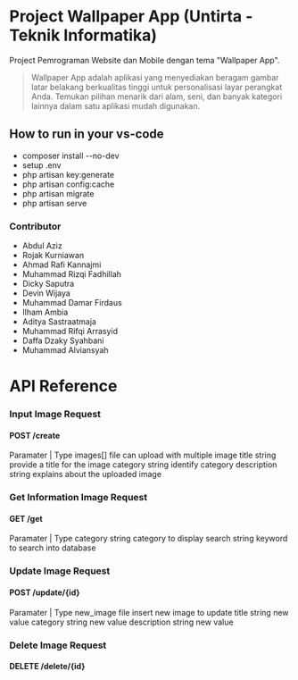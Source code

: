 # Project Wallpaper App (Untirta - Teknik Informatika)

Project Pemrograman Website dan Mobile dengan tema "Wallpaper App".

> Wallpaper App adalah aplikasi yang menyediakan beragam gambar latar belakang berkualitas tinggi untuk personalisasi layar perangkat Anda. Temukan pilihan menarik dari alam, seni, dan banyak kategori lainnya dalam satu aplikasi mudah digunakan.

## How to run in your vs-code

- composer install --no-dev
- setup .env
- php artisan key:generate
- php artisan config:cache
- php artisan migrate
- php artisan serve

### Contributor

- Abdul Aziz
- Rojak Kurniawan
- Ahmad Rafi Kannajmi
- Muhammad Rizqi Fadhillah
- Dicky Saputra
- Devin Wijaya
- Muhammad Damar Firdaus
- Ilham Ambia
- Aditya Sastraatmaja
- Muhammad Rifqi Arrasyid
- Daffa Dzaky Syahbani
- Muhammad Alviansyah

# API Reference

### Input Image Request
#### POST /create

Paramater | Type
images[] file can upload with multiple image
title string provide a title for the image
category string identify category
description string explains about the uploaded image

### Get Information Image Request
#### GET /get

Paramater | Type
category string category to display
search string keyword to search into database

### Update Image Request
#### POST /update/{id}

Paramater | Type
new_image file insert new image to update
title string new value
category string new value
description string new value

### Delete Image Request
#### DELETE /delete/{id}

